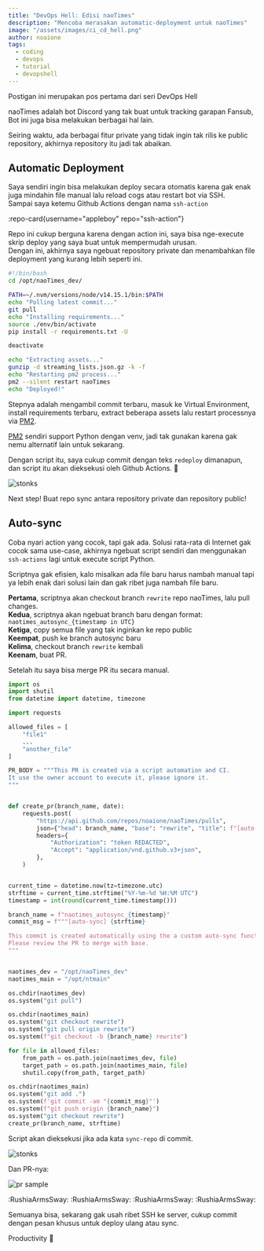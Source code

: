 ```yaml
---
title: "DevOps Hell: Edisi naoTimes"
description: "Mencoba merasakan automatic-deployment untuk naoTimes"
image: "/assets/images/ci_cd_hell.png"
author: noaione
tags:
  - coding
  - devops
  - tutorial
  - devopshell
---
```


<div class="text-center">
  <p class="font-variable variation-slant-[-10]">Postigan ini merupakan pos pertama dari seri DevOps Hell</p>
</div>

naoTimes adalah bot Discord yang tak buat untuk tracking garapan Fansub, Bot ini juga bisa melakukan berbagai hal lain.

Seiring waktu, ada berbagai fitur private yang tidak ingin tak rilis ke public repository, akhirnya repository itu jadi tak abaikan.

## Automatic Deployment

Saya sendiri ingin bisa melakukan deploy secara otomatis karena gak enak juga mindahin file manual lalu reload cogs atau restart bot via SSH.<br />
Sampai saya ketemu Github Actions dengan nama `ssh-action`

:repo-card{username="appleboy" repo="ssh-action"}

Repo ini cukup berguna karena dengan action ini, saya bisa nge-execute skrip deploy yang saya buat untuk mempermudah urusan.<br />
Dengan ini, akhirnya saya ngebuat repository private dan menambahkan file deployment yang kurang lebih seperti ini.

```bash [deploy.sh]
#!/bin/bash
cd /opt/naoTimes_dev/

PATH=~/.nvm/versions/node/v14.15.1/bin:$PATH
echo "Polling latest commit..."
git pull
echo "Installing requirements..."
source ./env/bin/activate
pip install -r requirements.txt -U

deactivate

echo "Extracting assets..."
gunzip -d streaming_lists.json.gz -k -f
echo "Restarting pm2 process..."
pm2 --silent restart naoTimes
echo "Deployed!"
```

Stepnya adalah mengambil commit terbaru, masuk ke Virtual Environment, install requirements terbaru, extract beberapa assets lalu restart processnya via [PM2](https://pm2.keymetrics.io/).

[PM2](https://pm2.keymetrics.io/) sendiri support Python dengan venv, jadi tak gunakan karena gak nemu alternatif lain untuk sekarang.

Dengan script itu, saya cukup commit dengan teks `redeploy` dimanapun, dan script itu akan dieksekusi oleh Github Actions. 🚀

![stonks](/assets/images/naotimes-ci-cd/01_stonks.png)

Next step! Buat repo sync antara repository private dan repository public!

## Auto-sync

Coba nyari action yang cocok, tapi gak ada. Solusi rata-rata di Internet gak cocok sama use-case, akhirnya ngebuat script sendiri dan menggunakan `ssh-actions` lagi untuk execute script Python.

Scriptnya gak efisien, kalo misalkan ada file baru harus nambah manual tapi ya lebih enak dari solusi lain dan gak ribet juga nambah file baru.

**Pertama**, scriptnya akan checkout branch `rewrite` repo naoTimes, lalu pull changes.<br />
**Kedua**, scriptnya akan ngebuat branch baru dengan format: `naotimes_autosync_{timestamp in UTC}`<br />
**Ketiga**, copy semua file yang tak inginkan ke repo public<br />
**Keempat**, push ke branch autosync baru<br />
**Kelima**, checkout branch `rewrite` kembali<br />
**Keenam**, buat PR.

Setelah itu saya bisa merge PR itu secara manual.

```py [naotimes-repo-sync.py]
import os
import shutil
from datetime import datetime, timezone

import requests

allowed_files = [
    "file1"
    ...
    "another_file"
]

PR_BODY = """This PR is created via a script automation and CI.
It use the owner account to execute it, please ignore it.
"""


def create_pr(branch_name, date):
    requests.post(
        "https://api.github.com/repos/noaione/naoTimes/pulls",
        json={"head": branch_name, "base": "rewrite", "title": f"[auto-sync] {date}", "body": PR_BODY},
        headers={
            "Authorization": "token REDACTED",
            "Accept": "application/vnd.github.v3+json",
        },
    )


current_time = datetime.now(tz=timezone.utc)
strftime = current_time.strftime("%Y-%m-%d %H:%M UTC")
timestamp = int(round(current_time.timestamp()))

branch_name = f"naotimes_autosync_{timestamp}"
commit_msg = f"""[auto-sync] {strftime}

This commit is created automatically using the a custom auto-sync function
Please review the PR to merge with base.
"""


naotimes_dev = "/opt/naoTimes_dev"
naotimes_main = "/opt/ntmain"

os.chdir(naotimes_dev)
os.system("git pull")

os.chdir(naotimes_main)
os.system("git checkout rewrite")
os.system("git pull origin rewrite")
os.system(f"git checkout -b {branch_name} rewrite")

for file in allowed_files:
    from_path = os.path.join(naotimes_dev, file)
    target_path = os.path.join(naotimes_main, file)
    shutil.copy(from_path, target_path)

os.chdir(naotimes_main)
os.system("git add .")
os.system(f'git commit -am "{commit_msg}"')
os.system(f"git push origin {branch_name}")
os.system("git checkout rewrite")
create_pr(branch_name, strftime)
```

Script akan dieksekusi jika ada kata `sync-repo` di commit.

![stonks](/assets/images/naotimes-ci-cd/02_stonksmk2.png)

Dan PR-nya:

![pr sample](/assets/images/naotimes-ci-cd/03_samplepr.png)

:RushiaArmsSway: :RushiaArmsSway: :RushiaArmsSway: :RushiaArmsSway:

Semuanya bisa, sekarang gak usah ribet SSH ke server, cukup commit dengan pesan khusus untuk deploy ulang atau sync.

Productivity :rocket:


